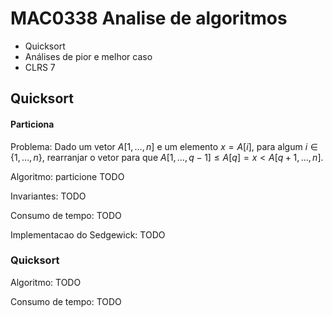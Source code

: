 # MAC0338 Analise de algoritmos
- Quicksort
- Análises de pior e melhor caso
- CLRS 7

## Quicksort
#### Particiona
Problema: Dado um vetor $A[1, \dots, n]$ e um elemento $x = A[i]$, para algum $i \in \{1, \dots, n\}$, rearranjar o vetor para que $A[1, \dots, q - 1] \leq A[q] = x < A[q + 1, \dots, n]$.

Algoritmo: particione TODO

Invariantes: TODO

Consumo de tempo: TODO

Implementacao do Sedgewick: TODO

### Quicksort
Algoritmo: TODO

Consumo de tempo: TODO



